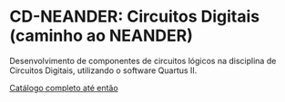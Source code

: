 # CD-NEANDER: Circuitos Digitais (caminho ao NEANDER)
Desenvolvimento de componentes de circuitos lógicos na disciplina de Circuitos Digitais, utilizando o software Quartus II.

[Catálogo completo até então](Catálogo_completo.pdf)
